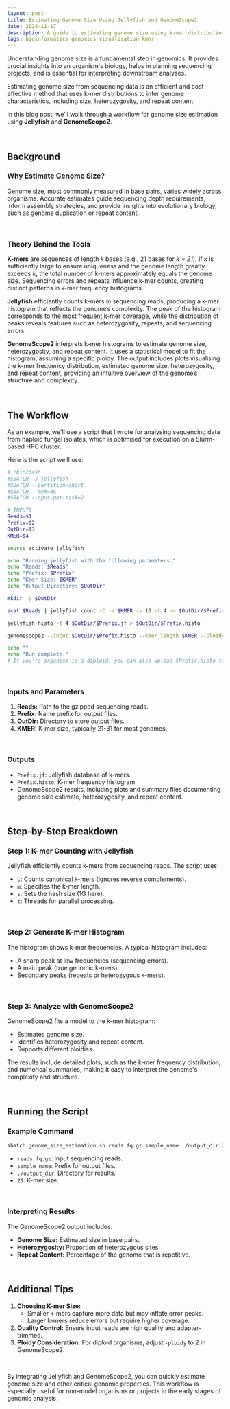 ```yaml
---
layout: post
title: Estimating Genome Size Using Jellyfish and GenomeScope2
date: 2024-11-17
description: A guide to estimating genome size using k-mer distributions.
tags: bioinformatics genomics visualisation kmer
---
```


Understanding genome size is a fundamental step in genomics. It provides crucial insights into an organism's biology, helps in planning sequencing projects, and is essential for interpreting downstream analyses. 

Estimating genome size from sequencing data is an efficient and cost-effective method that uses k-mer distributions to infer genome characteristics, including size, heterozygosity, and repeat content. 

In this blog post, we’ll walk through a workflow for genome size estimation using **Jellyfish** and **GenomeScope2**.

<br>

## Background

### Why Estimate Genome Size?

Genome size, most commonly measured in base pairs, varies widely across organisms. Accurate estimates guide sequencing depth requirements, inform assembly strategies, and provide insights into evolutionary biology, such as genome duplication or repeat content.

<br>

### Theory Behind the Tools

**K-mers** are sequences of length *k* bases (e.g., 21 bases for *k = 21*). If *k* is sufficiently large to ensure uniqueness and the genome length greatly exceeds *k*, the total number of k-mers approximately equals the genome size. Sequencing errors and repeats influence k-mer counts, creating distinct patterns in k-mer frequency histograms.

**Jellyfish** efficiently counts k-mers in sequencing reads, producing a k-mer histogram that reflects the genome’s complexity. The peak of the histogram corresponds to the most frequent k-mer coverage, while the distribution of peaks reveals features such as heterozygosity, repeats, and sequencing errors.

**GenomeScope2** interprets k-mer histograms to estimate genome size, heterozygosity, and repeat content. It uses a statistical model to fit the histogram, assuming a specific ploidy. The output includes plots visualising the k-mer frequency distribution, estimated genome size, heterozygosity, and repeat content, providing an intuitive overview of the genome’s structure and complexity.

<br>

## The Workflow

As an example, we'll use a script that I wrote for analysing sequencing data from haploid fungal isolates, which is optimised for execution on a Slurm-based HPC cluster.

Here is the script we’ll use:

```bash
#!/bin/bash
#SBATCH -J jellyfish
#SBATCH --partition=short
#SBATCH --mem=4G
#SBATCH --cpus-per-task=2

# INPUTS
Reads=$1
Prefix=$2
OutDir=$3
KMER=$4

source activate jellyfish

echo "Running jellyfish with the following parameters:"
echo "Reads: $Reads"
echo "Prefix: $Prefix"
echo "Kmer Size: $KMER"
echo "Output Directory: $OutDir"

mkdir -p $OutDir

zcat $Reads | jellyfish count -C -m $KMER -s 1G -t 4 -o $OutDir/$Prefix.jf /dev/fd/0

jellyfish histo -t 4 $OutDir/$Prefix.jf > $OutDir/$Prefix.histo

genomescope2 --input $OutDir/$Prefix.histo --kmer_length $KMER --ploidy 1 --max_kmercov 10000 --output $OutDir --name_prefix $Prefix

echo ""
echo "Run complete."
# If you're organism is a diploid, you can also upload $Prefix.histo to <http://genomescope.org/> to determine estimated genome size and heterozygosity rate.

```

<br>

### Inputs and Parameters

1. **Reads:** Path to the gzipped sequencing reads.
2. **Prefix:** Name prefix for output files.
3. **OutDir:** Directory to store output files.
4. **KMER:** K-mer size, typically 21-31 for most genomes.

<br>

### Outputs

- `Prefix.jf`: Jellyfish database of k-mers.
- `Prefix.histo`: K-mer frequency histogram.
- GenomeScope2 results, including plots and summary files documenting genome size estimate, heterozygosity, and repeat content.

<br>

## Step-by-Step Breakdown

### Step 1: K-mer Counting with Jellyfish

Jellyfish efficiently counts k-mers from sequencing reads. The script uses:

- `C`: Counts canonical k-mers (ignores reverse complements).
- `m`: Specifies the k-mer length.
- `s`: Sets the hash size (1G here).
- `t`: Threads for parallel processing.

<br>

### Step 2: Generate K-mer Histogram

The histogram shows k-mer frequencies. A typical histogram includes:

- A sharp peak at low frequencies (sequencing errors).
- A main peak (true genomic k-mers).
- Secondary peaks (repeats or heterozygous k-mers).

<br>

### Step 3: Analyze with GenomeScope2

GenomeScope2 fits a model to the k-mer histogram:

- Estimates genome size.
- Identifies heterozygosity and repeat content.
- Supports different ploidies.

The results include detailed plots, such as the k-mer frequency distribution, and numerical summaries, making it easy to interpret the genome's complexity and structure.

<br>

## Running the Script

### Example Command

```bash
sbatch genome_size_estimation.sh reads.fq.gz sample_name ./output_dir 21

```

- `reads.fq.gz`: Input sequencing reads.
- `sample_name`: Prefix for output files.
- `./output_dir`: Directory for results.
- `21`: K-mer size.

<br>

### Interpreting Results

The GenomeScope2 output includes:

- **Genome Size:** Estimated size in base pairs.
- **Heterozygosity:** Proportion of heterozygous sites.
- **Repeat Content:** Percentage of the genome that is repetitive.

<br>

## Additional Tips

1. **Choosing K-mer Size:**
    - Smaller k-mers capture more data but may inflate error peaks.
    - Larger k-mers reduce errors but require higher coverage.
2. **Quality Control:** Ensure input reads are high quality and adapter-trimmed.
3. **Ploidy Consideration:** For diploid organisms, adjust `-ploidy` to 2 in GenomeScope2.

<br>

By integrating Jellyfish and GenomeScope2, you can quickly estimate genome size and other critical genomic properties. This workflow is especially useful for non-model organisms or projects in the early stages of genomic analysis.
